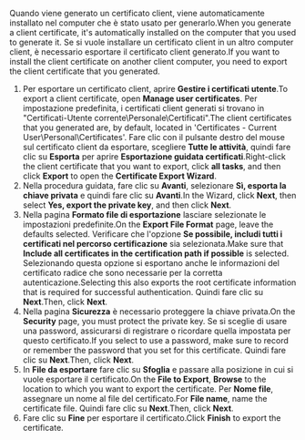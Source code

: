 <span data-ttu-id="37e10-101">Quando viene generato un certificato client, viene automaticamente installato nel computer che è stato usato per generarlo.</span><span class="sxs-lookup"><span data-stu-id="37e10-101">When you generate a client certificate, it's automatically installed on the computer that you used to generate it.</span></span> <span data-ttu-id="37e10-102">Se si vuole installare un certificato client in un altro computer client, è necessario esportare il certificato client generato.</span><span class="sxs-lookup"><span data-stu-id="37e10-102">If you want to install the client certificate on another client computer, you need to export the client certificate that you generated.</span></span>                              

1. <span data-ttu-id="37e10-103">Per esportare un certificato client, aprire **Gestire i certificati utente**.</span><span class="sxs-lookup"><span data-stu-id="37e10-103">To export a client certificate, open **Manage user certificates**.</span></span> <span data-ttu-id="37e10-104">Per impostazione predefinita, i certificati client generati si trovano in "Certificati-Utente corrente\Personale\Certificati".</span><span class="sxs-lookup"><span data-stu-id="37e10-104">The client certificates that you generated are, by default, located in 'Certificates - Current User\Personal\Certificates'.</span></span> <span data-ttu-id="37e10-105">Fare clic con il pulsante destro del mouse sul certificato client da esportare, scegliere **Tutte le attività**, quindi fare clic su **Esporta** per aprire **Esportazione guidata certificati**.</span><span class="sxs-lookup"><span data-stu-id="37e10-105">Right-click the client certificate that you want to export, click **all tasks**, and then click **Export** to open the **Certificate Export Wizard**.</span></span>
2. <span data-ttu-id="37e10-106">Nella procedura guidata, fare clic su **Avanti**, selezionare **Sì, esporta la chiave privata** e quindi fare clic su **Avanti**.</span><span class="sxs-lookup"><span data-stu-id="37e10-106">In the Wizard, click **Next**, then select **Yes, export the private key**, and then click **Next**.</span></span>
3. <span data-ttu-id="37e10-107">Nella pagina **Formato file di esportazione** lasciare selezionate le impostazioni predefinite.</span><span class="sxs-lookup"><span data-stu-id="37e10-107">On the **Export File Format** page, leave the defaults selected.</span></span> <span data-ttu-id="37e10-108">Verificare che l'opzione **Se possibile, includi tutti i certificati nel percorso certificazione** sia selezionata.</span><span class="sxs-lookup"><span data-stu-id="37e10-108">Make sure that **Include all certificates in the certification path if possible** is selected.</span></span> <span data-ttu-id="37e10-109">Selezionando questa opzione si esportano anche le informazioni del certificato radice che sono necessarie per la corretta autenticazione.</span><span class="sxs-lookup"><span data-stu-id="37e10-109">Selecting this also exports the root certificate information that is required for successful authentication.</span></span> <span data-ttu-id="37e10-110">Quindi fare clic su **Next**.</span><span class="sxs-lookup"><span data-stu-id="37e10-110">Then, click **Next**.</span></span>
4. <span data-ttu-id="37e10-111">Nella pagina **Sicurezza** è necessario proteggere la chiave privata.</span><span class="sxs-lookup"><span data-stu-id="37e10-111">On the **Security** page, you must protect the private key.</span></span> <span data-ttu-id="37e10-112">Se si sceglie di usare una password, assicurarsi di registrare o ricordare quella impostata per questo certificato.</span><span class="sxs-lookup"><span data-stu-id="37e10-112">If you select to use a password, make sure to record or remember the password that you set for this certificate.</span></span> <span data-ttu-id="37e10-113">Quindi fare clic su **Next**.</span><span class="sxs-lookup"><span data-stu-id="37e10-113">Then, click **Next**.</span></span>
5. <span data-ttu-id="37e10-114">In **File da esportare** fare clic su **Sfoglia** e passare alla posizione in cui si vuole esportare il certificato.</span><span class="sxs-lookup"><span data-stu-id="37e10-114">On the **File to Export**, **Browse** to the location to which you want to export the certificate.</span></span> <span data-ttu-id="37e10-115">Per **Nome file**, assegnare un nome al file del certificato.</span><span class="sxs-lookup"><span data-stu-id="37e10-115">For **File name**, name the certificate file.</span></span> <span data-ttu-id="37e10-116">Quindi fare clic su **Next**.</span><span class="sxs-lookup"><span data-stu-id="37e10-116">Then, click **Next**.</span></span>
6. <span data-ttu-id="37e10-117">Fare clic su **Fine** per esportare il certificato.</span><span class="sxs-lookup"><span data-stu-id="37e10-117">Click **Finish** to export the certificate.</span></span>